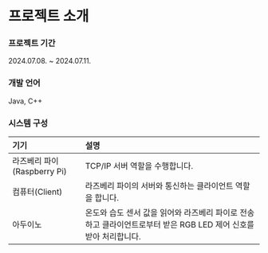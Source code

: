 # 프로젝트 소개
### 프로젝트 기간
2024.07.08. ~ 2024.07.11.

### 개발 언어
Java, C++

### 시스템 구성
| 기기 | 설명 |
|:----|:---------|
|라즈베리 파이(Raspberry Pi)|TCP/IP 서버 역할을 수행합니다.|
|컴퓨터(Client)|라즈베리 파이의 서버와 통신하는 클라이언트 역할을 합니다.|
|아두이노|온도와 습도 센서 값을 읽어와 라즈베리 파이로 전송하고 클라이언트로부터 받은 RGB LED 제어 신호를 받아 처리합니다.|
